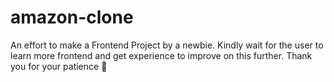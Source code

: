 # amazon-clone
An effort to make a Frontend Project by a newbie. Kindly wait for the user to learn more frontend and get experience to improve on this further. Thank you for your patience 🤗


